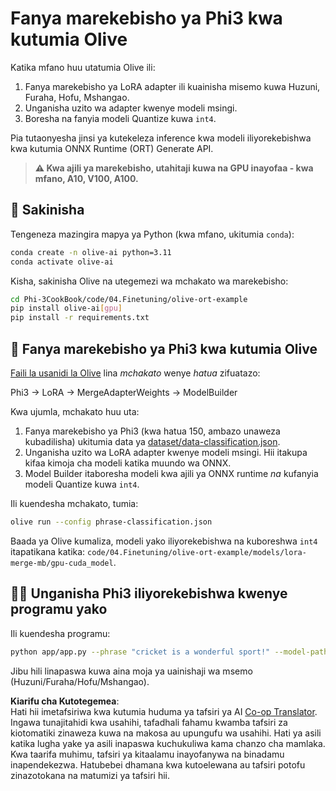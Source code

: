 <!--
CO_OP_TRANSLATOR_METADATA:
{
  "original_hash": "4164123a700fecd535d850f09506d72a",
  "translation_date": "2025-07-16T16:27:51+00:00",
  "source_file": "code/04.Finetuning/olive-ort-example/README.md",
  "language_code": "sw"
}
-->
# Fanya marekebisho ya Phi3 kwa kutumia Olive

Katika mfano huu utatumia Olive ili:

1. Fanya marekebisho ya LoRA adapter ili kuainisha misemo kuwa Huzuni, Furaha, Hofu, Mshangao.
1. Unganisha uzito wa adapter kwenye modeli msingi.
1. Boresha na fanyia modeli Quantize kuwa `int4`.

Pia tutaonyesha jinsi ya kutekeleza inference kwa modeli iliyorekebishwa kwa kutumia ONNX Runtime (ORT) Generate API.

> **⚠️ Kwa ajili ya marekebisho, utahitaji kuwa na GPU inayofaa - kwa mfano, A10, V100, A100.**

## 💾 Sakinisha

Tengeneza mazingira mapya ya Python (kwa mfano, ukitumia `conda`):

```bash
conda create -n olive-ai python=3.11
conda activate olive-ai
```

Kisha, sakinisha Olive na utegemezi wa mchakato wa marekebisho:

```bash
cd Phi-3CookBook/code/04.Finetuning/olive-ort-example
pip install olive-ai[gpu]
pip install -r requirements.txt
```

## 🧪 Fanya marekebisho ya Phi3 kwa kutumia Olive
[Faili la usanidi la Olive](../../../../../code/04.Finetuning/olive-ort-example/phrase-classification.json) lina *mchakato* wenye *hatua* zifuatazo:

Phi3 -> LoRA -> MergeAdapterWeights -> ModelBuilder

Kwa ujumla, mchakato huu uta:

1. Fanya marekebisho ya Phi3 (kwa hatua 150, ambazo unaweza kubadilisha) ukitumia data ya [dataset/data-classification.json](../../../../../code/04.Finetuning/olive-ort-example/dataset/dataset-classification.json).
1. Unganisha uzito wa LoRA adapter kwenye modeli msingi. Hii itakupa kifaa kimoja cha modeli katika muundo wa ONNX.
1. Model Builder itaboresha modeli kwa ajili ya ONNX runtime *na* kufanyia modeli Quantize kuwa `int4`.

Ili kuendesha mchakato, tumia:

```bash
olive run --config phrase-classification.json
```

Baada ya Olive kumaliza, modeli yako iliyorekebishwa na kuboreshwa `int4` itapatikana katika: `code/04.Finetuning/olive-ort-example/models/lora-merge-mb/gpu-cuda_model`.

## 🧑‍💻 Unganisha Phi3 iliyorekebishwa kwenye programu yako

Ili kuendesha programu:

```bash
python app/app.py --phrase "cricket is a wonderful sport!" --model-path models/lora-merge-mb/gpu-cuda_model
```

Jibu hili linapaswa kuwa aina moja ya uainishaji wa msemo (Huzuni/Furaha/Hofu/Mshangao).

**Kiarifu cha Kutotegemea**:  
Hati hii imetafsiriwa kwa kutumia huduma ya tafsiri ya AI [Co-op Translator](https://github.com/Azure/co-op-translator). Ingawa tunajitahidi kwa usahihi, tafadhali fahamu kwamba tafsiri za kiotomatiki zinaweza kuwa na makosa au upungufu wa usahihi. Hati ya asili katika lugha yake ya asili inapaswa kuchukuliwa kama chanzo cha mamlaka. Kwa taarifa muhimu, tafsiri ya kitaalamu inayofanywa na binadamu inapendekezwa. Hatubebei dhamana kwa kutoelewana au tafsiri potofu zinazotokana na matumizi ya tafsiri hii.